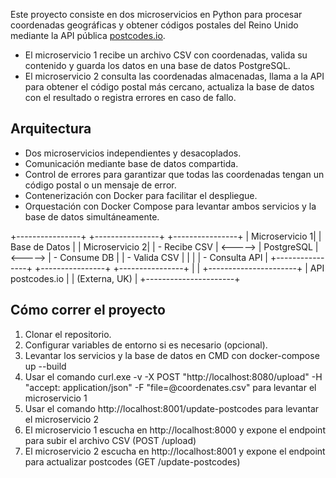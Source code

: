 Este proyecto consiste en dos microservicios en Python para procesar coordenadas geográficas y obtener códigos postales del Reino Unido mediante la API pública [postcodes.io](https://postcodes.io/). 

- El microservicio 1 recibe un archivo CSV con coordenadas, valida su contenido y guarda los datos en una base de datos PostgreSQL.
- El microservicio 2 consulta las coordenadas almacenadas, llama a la API para obtener el código postal más cercano, actualiza la base de datos con el resultado o registra errores en caso de fallo.

## Arquitectura

- Dos microservicios independientes y desacoplados.
- Comunicación mediante base de datos compartida.
- Control de errores para garantizar que todas las coordenadas tengan un código postal o un mensaje de error.
- Contenerización con Docker para facilitar el despliegue.
- Orquestación con Docker Compose para levantar ambos servicios y la base de datos simultáneamente.

+----------------+          +----------------+          +----------------+
| Microservicio 1|          |  Base de Datos |          | Microservicio 2|
| - Recibe CSV   |  <-----> |  PostgreSQL    |  <-----> | - Consume DB   |
| - Valida CSV   |          |                |          | - Consulta API |
+----------------+          +----------------+          +----------------+
                                    |
                                    |
                          +----------------------+
                          |   API postcodes.io   |
                          |    (Externa, UK)     |
                          +----------------------+

## Cómo correr el proyecto

1. Clonar el repositorio.
2. Configurar variables de entorno si es necesario (opcional).
3. Levantar los servicios y la base de datos en CMD con docker-compose up --build
4. Usar el comando curl.exe -v -X POST "http://localhost:8080/upload" -H "accept: application/json" -F "file=@coordenates.csv" para levantar el microservicio 1
5. Usar el comando http://localhost:8001/update-postcodes para levantar el microservicio 2
6. El microservicio 1 escucha en http://localhost:8000 y expone el endpoint para subir el archivo CSV (POST /upload)
7. El microservicio 2 escucha en http://localhost:8001 y expone el endpoint para actualizar postcodes (GET /update-postcodes)